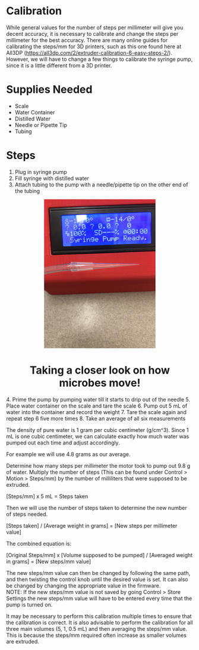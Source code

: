 # Calibration

While general values for the number of steps per millimeter will give you decent accuracy, it is necessary to calibrate and change the steps per millimeter for the best accuracy. There are many online guides for calibrating the steps/mm for 3D printers, such as this one found here at All3DP (https://all3dp.com/2/extruder-calibration-6-easy-steps-2/). However, we will have to change a few things to calibrate the syringe pump, since it is a little different from a 3D printer.

# Supplies Needed

- Scale
- Water Container
- Distilled Water
- Needle or Pipette Tip
- Tubing

# Steps

1. Plug in syringe pump
2. Fill syringe with distilled water
3. Attach tubing to the pump with a needle/pipette tip on the other end of the tubing
<p align="center">
<img src="https://github.com/FOSH-following-demand/Syringe_Pump/blob/master/Photos/IMG_6247.JPG" width="300"/>
<h1 align="center">Taking a closer look on how microbes move!</h1>
4. Prime the pump by pumping water till it starts to drip out of the needle
5. Place water container on the scale and tare the scale
6. Pump out 5 mL of water into the container and record the weight
7. Tare the scale again and repeat step 6 five more times
8. Take an average of all six measurements

The density of pure water is 1 gram per cubic centimeter (g/cm^3). Since 1 mL is one cubic centimeter, we can calculate exactly how much water was pumped out each time and adjust accordingly.

For example we will use 4.8 grams as our average.

Determine how many steps per millimeter the motor took to pump out 9.8 g of water. Multiply the number of steps (This can be found under Control > Motion > Steps/mm) by the number of milliliters that were supposed to be extruded.

  [Steps/mm] x 5 mL = Steps taken

Then we will use the number of steps taken to determine the new number of steps needed.

  [Steps taken] / [Average weight in grams] = [New steps per millimeter value]

The combined equation is:

  [Original Steps/mm] x [Volume supposed to be pumped] / [Averaged weight in grams] = [New steps/mm value]

The new steps/mm value can then be changed by following the same path, and then twisting the control knob until the desired value is set. It can also be changed by changing the appropriate value in the firmware.  
 NOTE: If the new steps/mm value is not saved by going Control > Store Settings the new steps/mm value will have to be entered every time that the pump is turned on.

It may be necessary to perform this calibration multiple times to ensure that the calibration is correct. It is also advisable to perform the calibration for all three main volumes (5, 1, 0.5 mL) and then averaging the steps/mm value. This is because the steps/mm required often increase as smaller volumes are extruded.
